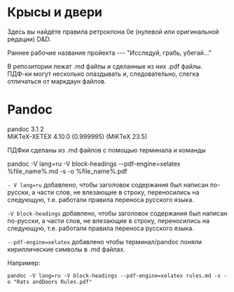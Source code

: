 # Крысы и двери

Здесь вы найдёте правила ретроклона 0e (нулевой или оригинальной редации) D&D.

Раннее рабочие название пройекта --- "Исследуй, грабь, убегай..."

В репозитории лежат .md файлы и сделанные из них .pdf файлы.  
ПДФ-ки могут несколько опаздывать и, следовательно, слегка отличаться от маркдаун файлов.

# Pandoc

pandoc 3.1.2  
MiKTeX-XETEX 4.10.0 (0.999995) (MiKTeX 23.5)

ПДФки сделаны из .md файлов с помощью терминала и команды

pandoc -V lang=ru -V block-headings --pdf-engine=xelatex %file_name%.md -s -o %file_name%.pdf

`- V lang=ru` добавлено, чтобы заголовок содержания был написан по-русски, а части слов, не влезающие в строку, переносились на следующую, т.е. работали правила переноса русского языка.

`-V block-headings` добавлено, чтобы заголовок содержания был написан по-русски, а части слов, не влезающие в строку, переносились на следующую, т.е. работали правила переноса русского языка.

`--pdf-engine=xelatex` добавлено чтобы терминал/pandoc поняли кириллические символы в .md файлах. 

Например:

`pandoc -V lang=ru -V block-headings --pdf-engine=xelatex rules.md -s -o "Rats andDoors Rules.pdf"`
